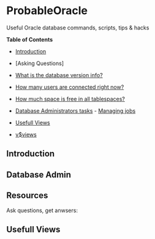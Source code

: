 # ProbableOracle
Useful Oracle database commands, scripts, tips &amp; hacks

**Table of Contents**

  - [Introduction](#introduction)
  - [Asking Questions]
   - [What is the database version info?](#unn-dd)
   - [How many users are connected right now?](#tst-tdd)
   - [How much space is free in all tablespaces?](#free-space)

   - [Database Administrators tasks](#database-administrators-tasks)
    - [Managing jobs](#jobs)
  - [Usefull Views](#usefull-views)
   - [v$views](#vvvv)

## Introduction
## Database Admin
## 
## Resources 

Ask questions, get anwsers: 


## Usefull Views

